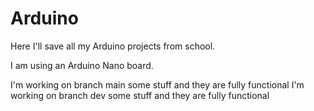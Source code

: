 # Arduino

Here I'll save all my Arduino projects from school.

I am using an Arduino Nano board.

I'm working on branch main some stuff and they are fully functional
I'm working on branch dev some stuff and they are fully functional
